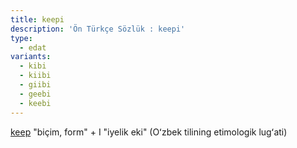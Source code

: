 ```yaml
---
title: keepi
description: 'Ön Türkçe Sözlük : keepi'
type:
  - edat
variants:
  - kibi
  - kiibi
  - giibi
  - geebi
  - keebi
---
```

[keep](/pt/keep) "biçim, form" + I "iyelik eki" (Oʻzbek tilining etimologik lugʻati)
